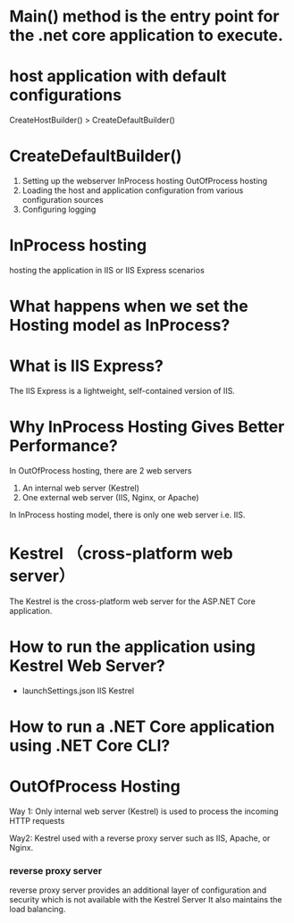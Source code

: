 # Main() method is the entry point for the .net core application to execute.

# host application with default configurations
CreateHostBuilder() > CreateDefaultBuilder()

# CreateDefaultBuilder()
1. Setting up the webserver
    InProcess hosting 
    OutOfProcess hosting
2. Loading the host and application configuration from various configuration sources
3. Configuring logging

# InProcess hosting 
hosting the application in IIS or IIS Express scenarios


# What happens when we set the Hosting model as InProcess?


# What is IIS Express?
The IIS Express is a lightweight, self-contained version of IIS.

# Why InProcess Hosting Gives Better Performance?
In OutOfProcess hosting, there are 2 web servers
1. An internal web server (Kestrel)
2. One external web server (IIS, Nginx, or Apache)

In InProcess hosting model, there is only one web server i.e. IIS.


# Kestrel （cross-platform web server）
The Kestrel is the cross-platform web server for the ASP.NET Core application. 


# How to run the application using Kestrel Web Server?
- launchSettings.json
    IIS
    Kestrel

# How to run a .NET Core application using .NET Core CLI?

# OutOfProcess Hosting
Way 1: 
    Only internal web server (Kestrel) is used to process the incoming HTTP requests 

Way2: 
    Kestrel used with a reverse proxy server such as IIS, Apache, or Nginx. 

### reverse proxy server
reverse proxy server provides an additional layer of configuration and security which is not available with the Kestrel Server
It also maintains the load balancing. 